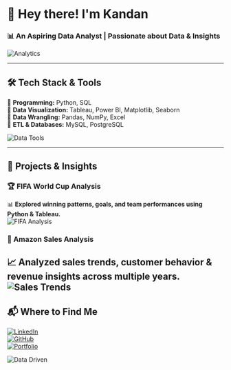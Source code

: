 # 👋 Hey there! I'm **Kandan**  
### 📊 An **Aspiring Data Analyst** | Passionate about Data & Insights  

![Analytics](https://media.giphy.com/media/VbnUQpnihPSIgIXuZv/giphy.gif)  

---

## 🛠 **Tech Stack & Tools**  
🔹 **Programming:** Python, SQL  
🔹 **Data Visualization:** Tableau, Power BI, Matplotlib, Seaborn  
🔹 **Data Wrangling:** Pandas, NumPy, Excel  
🔹 **ETL & Databases:** MySQL, PostgreSQL  
  

![Data Tools](https://media3.giphy.com/media/v1.Y2lkPTc5MGI3NjExcWFobHppMzQwazB5cnJkOGJudnp5N2VvNjdta285YjdpdDE4ZTloZiZlcD12MV9pbnRlcm5hbF9naWZfYnlfaWQmY3Q9Zw/xT9C25UNTwfZuk85WP/giphy.gif)  

---

## 🚀 **Projects & Insights**  
### 🏆 FIFA World Cup Analysis  
📊 **Explored winning patterns, goals, and team performances using Python & Tableau.**  
![FIFA Analysis](https://media1.giphy.com/media/v1.Y2lkPTc5MGI3NjExNWpiaXVrZmphdWtjN2p2aWt0d2xzanduemh5eGJpczZzdDg1bzlrbSZlcD12MV9pbnRlcm5hbF9naWZfYnlfaWQmY3Q9Zw/9PkdmS9Rc4Xay773QY/giphy.gif)  

### 🛒 Amazon Sales Analysis  
📈 **Analyzed sales trends, customer behavior & revenue insights across multiple years.**  
![Sales Trends](https://media2.giphy.com/media/v1.Y2lkPTc5MGI3NjExMXpma3YwdGI2Y3FoNzJzejc5bXl2MTRhcXllNW96MjV6NDNkcmNiYyZlcD12MV9pbnRlcm5hbF9naWZfYnlfaWQmY3Q9Zw/3o7btR4w5GK8CTpNOU/giphy.gif)  
---

## 📬 **Where to Find Me**  
[![LinkedIn](https://img.shields.io/badge/LinkedIn-Kandan-blue?style=for-the-badge&logo=linkedin)](your-linkedin-url)  
[![GitHub](https://img.shields.io/badge/GitHub-Kandan-black?style=for-the-badge&logo=github)](https://github.com/your-username)  
[![Portfolio](https://img.shields.io/badge/Portfolio-Visit-brightgreen?style=for-the-badge&logo=web)](your-portfolio-url)  

![Data Driven](https://media.giphy.com/media/26xBwdIuRJiAIqHwA/giphy.gif)  



<!---
Kandan-S/Kandan-S is a ✨ special ✨ repository because its `README.md` (this file) appears on your GitHub profile.
You can click the Preview link to take a look at your changes.
--->

